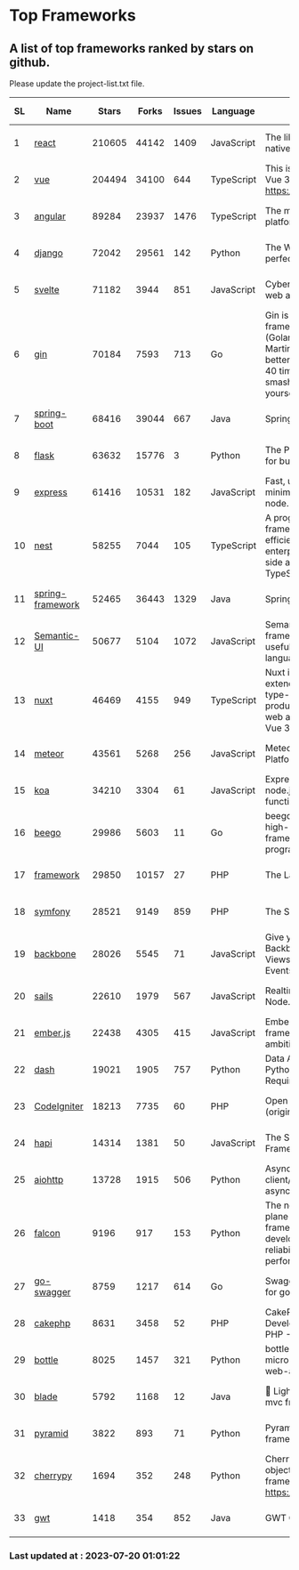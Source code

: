 # Top Frameworks
## A list of top frameworks ranked by stars on github.  
Please update the project-list.txt file.

| SL| Name  | Stars| Forks| Issues | Language | Description | Last Commit |
| --| ------| -----| ---- | ------ | -------- | ----------- | ----------- |
| 1 | [react](https://github.com/facebook/react) | 210605 | 44142 | 1409 | JavaScript | The library for web and native user interfaces | 2023-07-19 18:29:56 |
| 2 | [vue](https://github.com/vuejs/vue) | 204494 | 34100 | 644 | TypeScript | This is the repo for Vue 2. For Vue 3, go to https://github.com/vuejs/core | 2023-04-27 09:43:19 |
| 3 | [angular](https://github.com/angular/angular) | 89284 | 23937 | 1476 | TypeScript | The modern web developer’s platform | 2023-07-19 19:32:42 |
| 4 | [django](https://github.com/django/django) | 72042 | 29561 | 142 | Python | The Web framework for perfectionists with deadlines. | 2023-07-19 11:33:34 |
| 5 | [svelte](https://github.com/sveltejs/svelte) | 71182 | 3944 | 851 | JavaScript | Cybernetically enhanced web apps | 2023-07-19 20:37:38 |
| 6 | [gin](https://github.com/gin-gonic/gin) | 70184 | 7593 | 713 | Go | Gin is a HTTP web framework written in Go (Golang). It features a Martini-like API with much better performance -- up to 40 times faster. If you need smashing performance, get yourself some Gin. | 2023-06-05 01:52:39 |
| 7 | [spring-boot](https://github.com/spring-projects/spring-boot) | 68416 | 39044 | 667 | Java | Spring Boot | 2023-07-19 19:27:41 |
| 8 | [flask](https://github.com/pallets/flask) | 63632 | 15776 | 3 | Python | The Python micro framework for building web applications. | 2023-07-01 16:24:20 |
| 9 | [express](https://github.com/expressjs/express) | 61416 | 10531 | 182 | JavaScript | Fast, unopinionated, minimalist web framework for node. | 2023-05-16 01:53:48 |
| 10 | [nest](https://github.com/nestjs/nest) | 58255 | 7044 | 105 | TypeScript | A progressive Node.js framework for building efficient, scalable, and enterprise-grade server-side applications with TypeScript/JavaScript 🚀 | 2023-07-18 07:54:38 |
| 11 | [spring-framework](https://github.com/spring-projects/spring-framework) | 52465 | 36443 | 1329 | Java | Spring Framework | 2023-07-19 21:08:42 |
| 12 | [Semantic-UI](https://github.com/Semantic-Org/Semantic-UI) | 50677 | 5104 | 1072 | JavaScript | Semantic is a UI component framework based around useful principles from natural language. | 2023-01-11 17:05:32 |
| 13 | [nuxt](https://github.com/nuxt/nuxt) | 46469 | 4155 | 949 | TypeScript | Nuxt is an intuitive and extendable way to create type-safe, performant and production-grade full-stack web apps and websites with Vue 3. | 2023-07-19 17:40:34 |
| 14 | [meteor](https://github.com/meteor/meteor) | 43561 | 5268 | 256 | JavaScript | Meteor, the JavaScript App Platform | 2023-07-07 13:34:54 |
| 15 | [koa](https://github.com/koajs/koa) | 34210 | 3304 | 61 | JavaScript | Expressive middleware for node.js using ES2017 async functions | 2023-05-17 07:50:49 |
| 16 | [beego](https://github.com/beego/beego) | 29986 | 5603 | 11 | Go | beego is an open-source, high-performance web framework for the Go programming language. | 2023-07-14 07:00:02 |
| 17 | [framework](https://github.com/laravel/framework) | 29850 | 10157 | 27 | PHP | The Laravel Framework. | 2023-07-19 11:36:21 |
| 18 | [symfony](https://github.com/symfony/symfony) | 28521 | 9149 | 859 | PHP | The Symfony PHP framework | 2023-07-19 20:22:30 |
| 19 | [backbone](https://github.com/jashkenas/backbone) | 28026 | 5545 | 71 | JavaScript | Give your JS App some Backbone with Models, Views, Collections, and Events | 2023-07-18 15:48:17 |
| 20 | [sails](https://github.com/balderdashy/sails) | 22610 | 1979 | 567 | JavaScript | Realtime MVC Framework for Node.js | 2023-07-07 20:49:06 |
| 21 | [ember.js](https://github.com/emberjs/ember.js) | 22438 | 4305 | 415 | JavaScript | Ember.js - A JavaScript framework for creating ambitious web applications | 2023-07-19 16:51:38 |
| 22 | [dash](https://github.com/plotly/dash) | 19021 | 1905 | 757 | Python | Data Apps & Dashboards for Python. No JavaScript Required. | 2023-07-18 19:46:37 |
| 23 | [CodeIgniter](https://github.com/bcit-ci/CodeIgniter) | 18213 | 7735 | 60 | PHP | Open Source PHP Framework (originally from EllisLab) | 2023-04-07 17:57:13 |
| 24 | [hapi](https://github.com/hapijs/hapi) | 14314 | 1381 | 50 | JavaScript | The Simple, Secure Framework Developers Trust | 2023-04-24 22:09:20 |
| 25 | [aiohttp](https://github.com/aio-libs/aiohttp) | 13728 | 1915 | 506 | Python | Asynchronous HTTP client/server framework for asyncio and Python | 2023-07-19 14:27:49 |
| 26 | [falcon](https://github.com/falconry/falcon) | 9196 | 917 | 153 | Python | The no-magic web data plane API and microservices framework for Python developers, with a focus on reliability, correctness, and performance at scale. | 2023-07-18 11:41:57 |
| 27 | [go-swagger](https://github.com/go-swagger/go-swagger) | 8759 | 1217 | 614 | Go | Swagger 2.0 implementation for go | 2023-07-01 05:17:38 |
| 28 | [cakephp](https://github.com/cakephp/cakephp) | 8631 | 3458 | 52 | PHP | CakePHP: The Rapid Development Framework for PHP - Official Repository | 2023-07-08 07:51:28 |
| 29 | [bottle](https://github.com/bottlepy/bottle) | 8025 | 1457 | 321 | Python | bottle.py is a fast and simple micro-framework for python web-applications. | 2022-09-05 15:24:52 |
| 30 | [blade](https://github.com/lets-blade/blade) | 5792 | 1168 | 12 | Java | :rocket: Lightning fast and elegant mvc framework for Java8 | 2023-06-16 05:18:49 |
| 31 | [pyramid](https://github.com/Pylons/pyramid) | 3822 | 893 | 71 | Python | Pyramid - A Python web framework | 2023-05-11 06:49:29 |
| 32 | [cherrypy](https://github.com/cherrypy/cherrypy) | 1694 | 352 | 248 | Python | CherryPy is a pythonic, object-oriented HTTP framework.      https://cherrypy.dev | 2023-05-04 23:04:12 |
| 33 | [gwt](https://github.com/gwtproject/gwt) | 1418 | 354 | 852 | Java | GWT Open Source Project | 2023-07-03 13:48:40 |

### Last updated at : 2023-07-20 01:01:22
